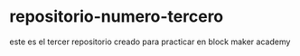 # repositorio-numero-tercero
este es el tercer repositorio creado para practicar en block maker academy
